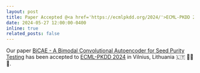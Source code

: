 ```yaml
---
layout: post
title: Paper Accepted @<a href='https://ecmlpkdd.org/2024/'>ECML-PKDD 2024</a>
date: 2024-05-27 12:00:00-0400
inline: true
related_posts: false
---
```


Our paper <a href='https://link.springer.com/chapter/10.1007/978-3-031-70381-2_28'>BiCAE - A Bimodal Convolutional Autoencoder for Seed Purity Testing</a> has been accepted to <a href='https://ecmlpkdd.org/2024/'>ECML-PKDD 2024</a> in Vilnius, Lithuania 🇱🇹 🎉🎉🎉.
